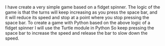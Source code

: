 I have create a very simple game based on a fidget spinner. The logic of the game is that the turns will keep increasing as you press the space bar, and it will reduce its speed and stop at a point where you stop pressing the space bar.
To create a game with Python based on the above logic of a fidget spinner I will use the Turtle module in Python
So keep pressing the space bar to increase the speed and release the bar to slow down the speed.
